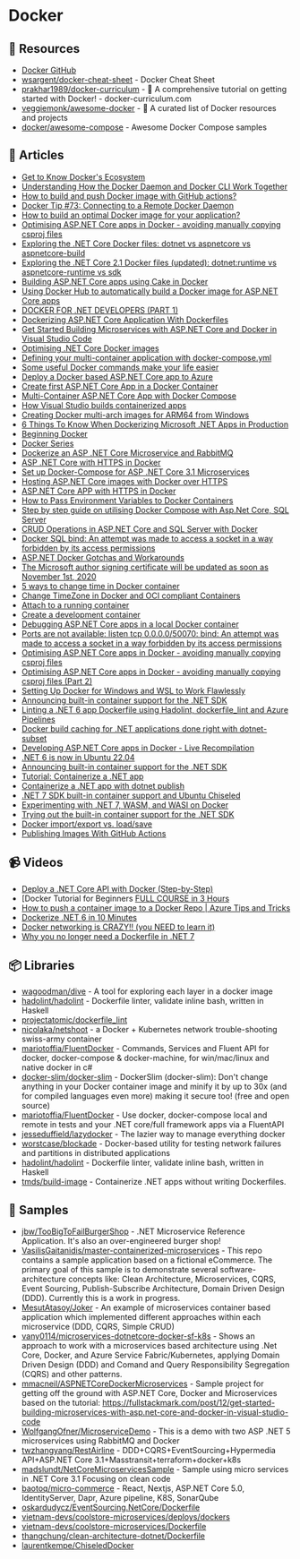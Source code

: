 # Docker

## 📘 Resources
- [Docker GitHub](https://github.com/docker)
- [wsargent/docker-cheat-sheet](https://github.com/wsargent/docker-cheat-sheet) - Docker Cheat Sheet
- [prakhar1989/docker-curriculum](https://docker-curriculum.com) - 🐬 A comprehensive tutorial on getting started with Docker! - docker-curriculum.com
- [veggiemonk/awesome-docker](https://github.com/veggiemonk/awesome-docker) - 🐳 A curated list of Docker resources and projects
- [docker/awesome-compose](https://github.com/docker/awesome-compose) - Awesome Docker Compose samples

## 📝 Articles
- [Get to Know Docker's Ecosystem](https://nickjanetakis.com/blog/get-to-know-dockers-ecosystem#docker-daemon)
- [Understanding How the Docker Daemon and Docker CLI Work Together](https://nickjanetakis.com/blog/understanding-how-the-docker-daemon-and-docker-cli-work-together)
- [How to build and push Docker image with GitHub actions?](https://event-driven.io/en/how_to_buid_and_push_docker_image_with_github_actions/)
- [Docker Tip #73: Connecting to a Remote Docker Daemon](https://nickjanetakis.com/blog/docker-tip-73-connecting-to-a-remote-docker-daemon)
- [How to build an optimal Docker image for your application?](https://event-driven.io/en/how_to_buid_an_optimal_docker_image_for_your_application/)
- [Optimising ASP.NET Core apps in Docker - avoiding manually copying csproj files](https://andrewlock.net/optimising-asp-net-core-apps-in-docker-avoiding-manually-copying-csproj-files/)
- [Exploring the .NET Core Docker files: dotnet vs aspnetcore vs aspnetcore-build](https://andrewlock.net/exploring-the-net-core-docker-files-dotnet-vs-aspnetcore-vs-aspnetcore-build/)
- [Exploring the .NET Core 2.1 Docker files (updated): dotnet:runtime vs aspnetcore-runtime vs sdk](https://andrewlock.net/exploring-the-net-core-2-1-docker-files-dotnet-runtime-vs-aspnetcore-runtime-vs-sdk/)
- [Building ASP.NET Core apps using Cake in Docker](https://andrewlock.net/building-asp-net-core-apps-using-cake-in-docker/)
- [Using Docker Hub to automatically build a Docker image for ASP.NET Core apps](https://andrewlock.net/using-docker-hub-to-automatically-build-a-docker-image-for-asp-net-core-apps/)
- [DOCKER FOR .NET DEVELOPERS (PART 1)](https://www.stevejgordon.co.uk/docker-dotnet-developers-part-1)
- [Dockerizing ASP.NET Core Application With Dockerfiles](https://code-maze.com/aspnetcore-app-dockerfiles/)
- [Get Started Building Microservices with ASP.NET Core and Docker in Visual Studio Code](https://fullstackmark.com/post/12/get-started-building-microservices-with-asp.net-core-and-docker-in-visual-studio-code)
- [Optimising .NET Core Docker images](https://benfoster.io/blog/optimising-dotnet-docker-images/)
- [Defining your multi-container application with docker-compose.yml](https://docs.microsoft.com/en-us/dotnet/architecture/microservices/multi-container-microservice-net-applications/multi-container-applications-docker-compose)
- [Some useful Docker commands make your life easier](https://dev.to/moesmp/some-useful-docker-command-4ehi)
- [Deploy a Docker based ASP.NET Core app to Azure](https://www.yogihosting.com/docker-aspnet-core-azure/)
- [Create first ASP.NET Core App in a Docker Container](https://www.yogihosting.com/docker-aspnet-core-app/)
- [Multi-Container ASP.NET Core App with Docker Compose](https://www.yogihosting.com/docker-compose-aspnet-core/)
- [How Visual Studio builds containerized apps](https://docs.microsoft.com/en-us/visualstudio/containers/container-build?view=vs-2019)
- [Creating Docker multi-arch images for ARM64 from Windows](https://andrewlock.net/creating-multi-arch-docker-images-for-arm64-from-windows/)
- [6 Things To Know When Dockerizing Microsoft .NET Apps in Production](https://levelup.gitconnected.com/6-things-to-know-when-dockerizing-microsoft-net-apps-in-production-45b8c27a41b0)
- [Beginning Docker](https://sookocheff.com/post/docker/beginning-docker/)
- [Docker Series](https://code-maze.com/docker-series/)
- [Dockerize an ASP .NET Core Microservice and RabbitMQ](https://www.programmingwithwolfgang.com/dockerize-an-asp-net-core-microservice-and-rabbitmq)
- [ASP .NET Core with HTTPS in Docker](https://www.programmingwithwolfgang.com/asp-net-core-with-https-in-docker)
- [Set up Docker-Compose for ASP .NET Core 3.1 Microservices](https://www.programmingwithwolfgang.com/set-up-docker-compose-for-asp-net-core-3-1-microservices)
- [Hosting ASP.NET Core images with Docker over HTTPS](https://docs.microsoft.com/en-us/aspnet/core/security/docker-https)
- [ASP.NET Core APP with HTTPS in Docker](https://www.yogihosting.com/docker-https-aspnet-core/)
- [How to Pass Environment Variables to Docker Containers](https://www.cloudsavvyit.com/14081/how-to-pass-environment-variables-to-docker-containers/)
- [Step by step guide on utilising Docker Compose with Asp.Net Core, SQL Server](https://dev.to/moe23/step-by-step-guide-on-utilising-docker-compose-with-asp-net-core-sql-server-2e54)
- [CRUD Operations in ASP.NET Core and SQL Server with Docker](https://www.yogihosting.com/docker-aspnet-core-sql-server-crud/)
- [Docker SQL bind: An attempt was made to access a socket in a way forbidden by its access permissions](https://stackoverflow.com/questions/57316744/docker-sql-bind-an-attempt-was-made-to-access-a-socket-in-a-way-forbidden-by-it)
- [ASP.NET Docker Gotchas and Workarounds](https://khalidabuhakmeh.com/aspnet-docker-gotchas-and-workarounds)
- [The Microsoft author signing certificate will be updated as soon as November 1st, 2020](https://devblogs.microsoft.com/nuget/microsoft-author-signing-certificate-update/)
- [5 ways to change time in Docker container](https://bobcares.com/blog/change-time-in-docker-container/)
- [Change TimeZone in Docker and OCI compliant Containers](https://mohitgoyal.co/2021/03/02/change-timezone-in-docker-and-oci-compliant-containers/)
- [Attach to a running container](https://code.visualstudio.com/docs/remote/attach-container)
- [Create a development container](https://code.visualstudio.com/docs/remote/create-dev-container)
- [Debugging ASP.NET Core apps in a local Docker container](https://blog.jetbrains.com/dotnet/2018/07/18/debugging-asp-net-core-apps-local-docker-container/)
- [Ports are not available: listen tcp 0.0.0.0/50070: bind: An attempt was made to access a socket in a way forbidden by its access permissions](https://stackoverflow.com/questions/65272764/ports-are-not-available-listen-tcp-0-0-0-0-50070-bind-an-attempt-was-made-to)
- [Optimising ASP.NET Core apps in Docker - avoiding manually copying csproj files](https://andrewlock.net/optimising-asp-net-core-apps-in-docker-avoiding-manually-copying-csproj-files/)
- [Optimising ASP.NET Core apps in Docker - avoiding manually copying csproj files (Part 2)](https://andrewlock.net/optimising-asp-net-core-apps-in-docker-avoiding-manually-copying-csproj-files-part-2/)
- [Setting Up Docker for Windows and WSL to Work Flawlessly](https://nickjanetakis.com/blog/setting-up-docker-for-windows-and-wsl-to-work-flawlessly)
- [Announcing built-in container support for the .NET SDK](https://devblogs.microsoft.com/dotnet/announcing-builtin-container-support-for-the-dotnet-sdk/)
- [Linting a .NET 6 app Dockerfile using Hadolint, dockerfile_lint and Azure Pipelines](https://www.mytechramblings.com/posts/linting-a-dotnet-app-dockerfile-using-hadolint-dockerfile-lint-and-azure-pipelines/)
- [Docker build caching for .NET applications done right with dotnet-subset](https://blog.nimbleways.com/docker-build-caching-for-dotnet-applications-done-right-with-dotnet-subset/)
- [Developing ASP.NET Core apps in Docker - Live Recompilation](https://tymisko.hashnode.dev/developing-aspnet-core-apps-in-docker-live-recompilation)
- [.NET 6 is now in Ubuntu 22.04](https://devblogs.microsoft.com/dotnet/dotnet-6-is-now-in-ubuntu-2204/)
- [Announcing built-in container support for the .NET SDK](https://devblogs.microsoft.com/dotnet/announcing-builtin-container-support-for-the-dotnet-sdk/)
- [Tutorial: Containerize a .NET app](https://learn.microsoft.com/en-us/dotnet/core/docker/build-container?tabs=windows)
- [Containerize a .NET app with dotnet publish](https://learn.microsoft.com/en-us/dotnet/core/docker/publish-as-container)
- [.NET 7 SDK built-in container support and Ubuntu Chiseled](https://laurentkempe.com/2022/11/14/dotnet-7-sdk-built-in-container-support-and-ubuntu-chiseled/)
- [Experimenting with .NET 7, WASM, and WASI on Docker](https://laurentkempe.com/2022/10/31/experimenting-with-dotnet-7-wasm-and-wasi-on-docker/)
- [Trying out the built-in container support for the .NET SDK](https://www.mytechramblings.com/posts/trying-out-the-built-in-container-support-for-the-dotnet-7-sdk/)
- [Docker import/export vs. load/save](https://pspdfkit.com/blog/2019/docker-import-export-vs-load-save/)
- [Publishing Images With GitHub Actions](https://www.kenmuse.com/blog/publishing-images-with-github-actions/)
## 📹 Videos
- [Deploy a .NET Core API with Docker (Step-by-Step)](https://www.youtube.com/watch?v=f0lMGPB10bM)
- [Docker Tutorial for Beginners [FULL COURSE in 3 Hours](https://www.youtube.com/watch?v=3c-iBn73dDE)
- [How to push a container image to a Docker Repo | Azure Tips and Tricks](https://www.youtube.com/watch?v=r_tGl4zF1ZQ)
- [Dockerize .NET 6 in 10 Minutes](https://www.youtube.com/watch?v=3s-RfwvijpY)
- [Docker networking is CRAZY!! (you NEED to learn it)](https://www.youtube.com/watch?v=bKFMS5C4CG0)
- [Why you no longer need a Dockerfile in .NET 7](https://www.youtube.com/watch?v=BV_f2XnqlRE)

## 📦 Libraries
- [wagoodman/dive](https://github.com/wagoodman/dive) - A tool for exploring each layer in a docker image
- [hadolint/hadolint](https://github.com/hadolint/hadolint) - Dockerfile linter, validate inline bash, written in Haskell
- [projectatomic/dockerfile_lint](https://github.com/projectatomic/dockerfile_lint)
- [nicolaka/netshoot](https://github.com/nicolaka/netshoot) - a Docker + Kubernetes network trouble-shooting swiss-army container
- [mariotoffia/FluentDocker](https://github.com/mariotoffia/FluentDocker) - Commands, Services and Fluent API for docker, docker-compose & docker-machine, for win/mac/linux and native docker in c#
- [docker-slim/docker-slim](https://github.com/docker-slim/docker-slim) - DockerSlim (docker-slim): Don't change anything in your Docker container image and minify it by up to 30x (and for compiled languages even more) making it secure too! (free and open source)
- [mariotoffia/FluentDocker](https://github.com/mariotoffia/FluentDocker) - Use docker, docker-compose local and remote in tests and your .NET core/full framework apps via a FluentAPI
- [jesseduffield/lazydocker](https://github.com/jesseduffield/lazydocker) - The lazier way to manage everything docker
- [worstcase/blockade](https://github.com/worstcase/blockade) - Docker-based utility for testing network failures and partitions in distributed applications
- [hadolint/hadolint](https://github.com/hadolint/hadolint) - Dockerfile linter, validate inline bash, written in Haskell
- [tmds/build-image](https://github.com/tmds/build-image) - Containerize .NET apps without writing Dockerfiles.
## 🚀 Samples
- [jbw/TooBigToFailBurgerShop](https://github.com/jbw/TooBigToFailBurgerShop/tree/develop/src/services/Ordering/Ordering.API) - .NET Microservice Reference Application. It's also an over-engineered burger shop!
- [VasilisGaitanidis/master-containerized-microservices](https://github.com/VasilisGaitanidis/master-containerized-microservices) - This repo contains a sample application based on a fictional eCommerce. The primary goal of this sample is to demonstrate several software-architecture concepts like: Clean Architecture, Microservices, CQRS, Event Sourcing, Publish-Subscribe Architecture, Domain Driven Design (DDD). Currently this is a work in progress.
- [MesutAtasoy/Joker](https://github.com/MesutAtasoy/Joker) - An example of microservices container based application which implemented different approaches within each microservice (DDD, CQRS, Simple CRUD)
- [vany0114/microservices-dotnetcore-docker-sf-k8s](https://github.com/vany0114/microservices-dotnetcore-docker-sf-k8s) - Shows an approach to work with a microservices based architecture using .Net Core, Docker, and Azure Service Fabric/Kubernetes, applying Domain Driven Design (DDD) and Comand and Query Responsibility Segregation (CQRS) and other patterns.
- [mmacneil/ASPNETCoreDockerMicroservices](https://github.com/mmacneil/ASPNETCoreDockerMicroservices) - Sample project for getting off the ground with ASP.NET Core, Docker and Microservices based on the tutorial: https://fullstackmark.com/post/12/get-started-building-microservices-with-asp.net-core-and-docker-in-visual-studio-code
- [WolfgangOfner/MicroserviceDemo](https://github.com/WolfgangOfner/MicroserviceDemo) - This is a demo with two ASP .NET 5 microservices using RabbitMQ and Docker
- [twzhangyang/RestAirline](https://github.com/twzhangyang/RestAirline) - DDD+CQRS+EventSourcing+Hypermedia API+ASP.NET Core 3.1+Masstransit+terraform+docker+k8s
- [madslundt/NetCoreMicroservicesSample](https://github.com/madslundt/NetCoreMicroservicesSample/tree/master/Compose) - Sample using micro services in .NET Core 3.1 Focusing on clean code
- [baotoq/micro-commerce](https://github.com/baotoq/micro-commerce/blob/master/src/Services/Catalog/MicroCommerce.Catalog.API/Dockerfile) - React, Nextjs, ASP.NET Core 5.0, IdentityServer, Dapr, Azure pipeline, K8S, SonarQube
- [oskardudycz/EventSourcing.NetCore/Dockerfile](https://github.com/oskardudycz/EventSourcing.NetCore/blob/main/Dockerfile)
- [vietnam-devs/coolstore-microservices/deploys/dockers](https://github.com/vietnam-devs/coolstore-microservices/tree/main/deploys/dockers)
- [vietnam-devs/coolstore-microservices/Dockerfile](https://github.com/vietnam-devs/coolstore-microservices/blob/main/src/Services/ProductCatalog/ProductCatalogService.Api/Dockerfile)
- [thangchung/clean-architecture-dotnet/Dockerfile](https://github.com/thangchung/clean-architecture-dotnet/blob/main/samples/Product/ProductService.Api/Dockerfile)
- [laurentkempe/ChiseledDocker](https://github.com/laurentkempe/ChiseledDocker)